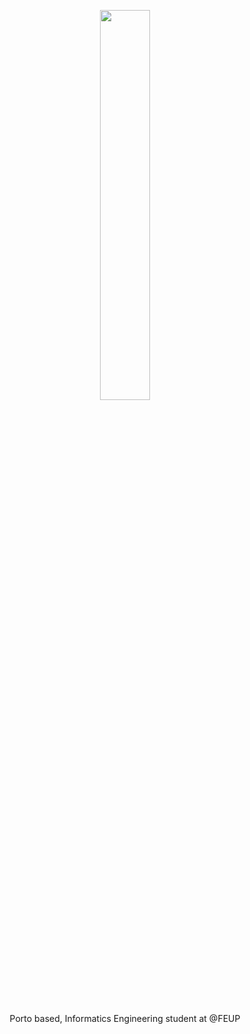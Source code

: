 
<div align="center">

<a><img src="https://readme-typing-svg.herokuapp.com?font=Exo+2&size=16&duration=1700&pause=1000&color=234D20&background=FFFFFF&center=true&vCenter=true&random=false&width=300&height=80&lines=Hi,+I'm+Ricardo+Yang+%F0%9F%91%8B;Welcome+to+my+Github;" width=40%></a>

</div>

<br>

<p align=center>
Porto based, Informatics Engineering student at @FEUP

</p>



